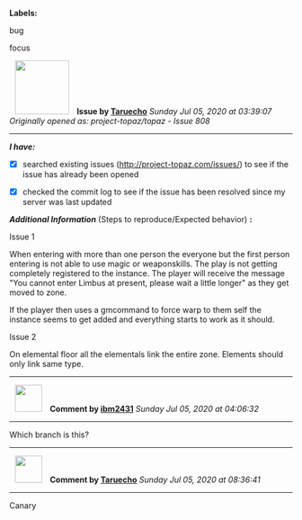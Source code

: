 **Labels:**

bug

focus



<a href="https://github.com/Taruecho"><img src="https://avatars0.githubusercontent.com/u/22431344?v=4" width="96" height="96" hspace="10"></img></a> **Issue by [Taruecho](https://github.com/Taruecho)**
_Sunday Jul 05, 2020 at 03:39:07_
_Originally opened as: project-topaz/topaz - Issue 808_

----

<!-- place 'x' mark between square [] brackets to checkmark box -->
**_I have:_**

- [x] searched existing issues (http://project-topaz.com/issues/) to see if the issue has already been opened
- [x] checked the commit log to see if the issue has been resolved since my server was last updated

**_Additional Information_** (Steps to reproduce/Expected behavior) **:** 

Issue 1

When entering with more than one person the everyone but the first person entering is not able to use magic or weaponskills.  The play is not getting completely registered to the instance. The player will receive the message "You cannot enter Limbus at present, please wait a little longer" as they get moved to zone.  

If the player then uses a gmcommand to force warp to them self the instance seems to get added and everything starts to work as it should.


Issue 2

On elemental floor all the elementals link the entire zone.  Elements should only link same type.    


----
<a href="https://github.com/ibm2431"><img src="https://avatars3.githubusercontent.com/u/13112942?v=4" width="48" height="48" hspace="10"></img></a> **Comment by [ibm2431](https://github.com/ibm2431)**
_Sunday Jul 05, 2020 at 04:06:32_

----

Which branch is this?


----
<a href="https://github.com/Taruecho"><img src="https://avatars0.githubusercontent.com/u/22431344?v=4" width="48" height="48" hspace="10"></img></a> **Comment by [Taruecho](https://github.com/Taruecho)**
_Sunday Jul 05, 2020 at 08:36:41_

----

Canary 
